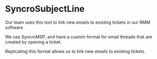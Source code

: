 # SyncroSubjectLine
Our team uses this tool to link new emails to existing tickets in our RMM software

We use SyncroMSP, and have a custom format for email threads that are created by opening a ticket.

Replicating this format allows us to link new emails to existing tickets.
